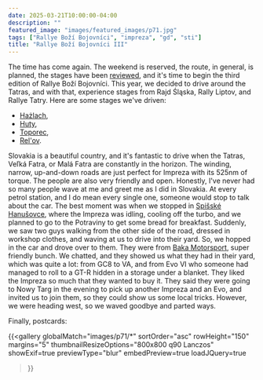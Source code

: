 ```yaml
---
date: 2025-03-21T10:00:00-04:00
description: ""
featured_image: "images/featured_images/p71.jpg"
tags: ["Rallye Boží Bojovníci", "impreza", "gd", "sti"]
title: "Rallye Boží Bojovníci III"
---
```


The time has come again. The weekend is reserved, the route, in general, is
planned, the stages have been [reviewed](https://rally-maps.com), and it's time
to begin the third edition of Rallye Boží Bojovníci. This year, we decided to
drive around the Tatras, and with that, experience stages from Rajd Śląska,
Rally Liptov, and Rallye Tatry. Here are some stages we've driven:
* [Hażlach](https://www.rally-maps.com/Rally-Silesia-2024/Ha%C5%BClach),
* [Huty](https://www.rally-maps.com/Rally-Liptov-2024/Huty),
* [Toporec](https://www.rally-maps.com/Rallye-Tatry-2024/Toporec),
* [Rel'ov](https://www.rally-maps.com/Rallye-Tatry-2024/Rel-ov).

Slovakia is a beautiful country, and it's fantastic to drive when the Tatras,
Veľká Fatra, or Malá Fatra are constantly in the horizon. The winding, narrow,
up-and-down roads are just perfect for Impreza with its 525nm of torque. The
people are also very friendly and open. Honestly, I've never had so many people
wave at me and greet me as I did in Slovakia. At every petrol station, and I do
mean every single one, someone would stop to talk about the car. The best
moment was when we stopped in [Spišské
Hanušovce](https://www.google.co.uk/maps/@49.3320913,20.344012,3a,75y,312.09h,86.64t/data=!3m7!1e1!3m5!1sJw77Xxalseeq_WLlFo662g!2e0!6shttps:%2F%2Fstreetviewpixels-pa.googleapis.com%2Fv1%2Fthumbnail%3Fcb_client%3Dmaps_sv.tactile%26w%3D900%26h%3D600%26pitch%3D3.363943622697761%26panoid%3DJw77Xxalseeq_WLlFo662g%26yaw%3D312.0931833610305!7i16384!8i8192?entry=ttu&g_ep=EgoyMDI1MDMyNS4xIKXMDSoASAFQAw%3D%3D),
where the Impreza was idling, cooling off the turbo, and we planned to go to
the Potraviny to get some bread for breakfast. Suddenly, we saw two guys
walking from the other side of the road, dressed in workshop clothes, and
waving at us to drive into their yard. So, we hopped in the car and drove over
to them. They were from [Baka
Motorsport](https://www.instagram.com/baka_motorsport/), super friendly bunch.
We chatted, and they showed us what they had in their yard, which was quite a
lot: from GC8 to VA, and from Evo VI who someone had managed to roll to a GT-R
hidden in a storage under a blanket. They liked the Impreza so much that they
wanted to buy it. They said they were going to Nowy Targ in the evening to pick
up another Impreza and an Evo, and invited us to join them, so they could show
us some local tricks. However, we were heading west, so we waved goodbye and
parted ways.

Finally, postcards:

{{<gallery
    globalMatch="images/p71/*"
    sortOrder="asc"
    rowHeight="150"
    margins="5"
    thumbnailResizeOptions="800x800 q90 Lanczos"
    showExif=true
    previewType="blur"
    embedPreview=true
    loadJQuery=true
>}}
